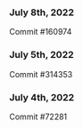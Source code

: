 ### July 8th, 2022

Commit #160974

### July 5th, 2022

Commit #314353


### July 4th, 2022

Commit #72281
